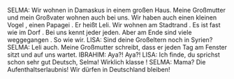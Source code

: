 SELMA:
Wir wohnen in Damaskus in einem großen Haus. Meine Großmutter und mein Großvater wohnen auch bei uns. Wir haben auch einen kleinen Vogel , einen Papagei . Er heißt Leli. Wir wohnen am Stadtrand . Es ist fast wie im Dorf . Bei uns kennt jeder jeden. Aber am Ende sind viele weggegangen . So wie wir.
LISA:
Sind deine Großeltern noch in Syrien?
SELMA:
Leli auch. Meine Großmutter schreibt, dass er jeden Tag am Fenster sitzt und auf uns wartet.
IBRAHIM:
Aya?! Aya?!
LISA:
Ich finde, du sprichst schon sehr gut Deutsch, Selma! Wirklich klasse !
SELMA:
Mama?
Die Aufenthaltserlaubnis! Wir dürfen in Deutschland bleiben!
